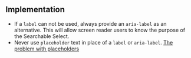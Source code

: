 ## Implementation

- If a `label` can not be used, always provide an `aria-label` as an alternative. This will allow screen reader users to know the purpose of the Searchable Select.
- Never use `placeholder` text in place of a `label` or `aria-label`. [The problem with placeholders](https://www.deque.com/blog/accessible-forms-the-problem-with-placeholders)
